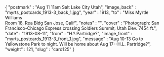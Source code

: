 {
  "postmark" : "Aug 11 11am Salt Lake City Utah",
  "image_back" : "myrts_postcards_1913-3_back_1.jpg",
  "year" : 1913,
  "to" : "Miss Myrtle Williams<br> Room 18, Rea Bldg San Jose, Calif",
  "notes" : "",
  "cover" : "Photograph: San Francisco-Chicago Express crossing Soldiers Summit, Utah Elev. 7454 ft.",
  "date" : "1913-08-11",
  "from" : "H.?.Partridge?",
  "image_front" : "myrts_postcards_1913-3_front_1.jpg",
  "message" : "Aug 10-13 Go to Yellowstone Park to night. Will be home about Aug 17--H.L. Partridge?",
  "weight" : 121,
  "slug" : "card125"
}
